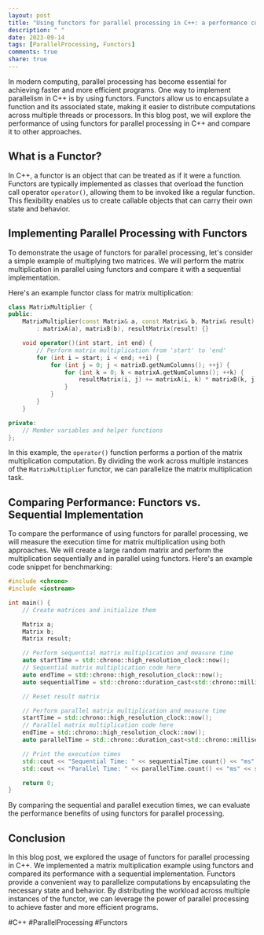```yaml
---
layout: post
title: "Using functors for parallel processing in C++: a performance comparison"
description: " "
date: 2023-09-14
tags: [ParallelProcessing, Functors]
comments: true
share: true
---
```


In modern computing, parallel processing has become essential for achieving faster and more efficient programs. One way to implement parallelism in C++ is by using functors. Functors allow us to encapsulate a function and its associated state, making it easier to distribute computations across multiple threads or processors. In this blog post, we will explore the performance of using functors for parallel processing in C++ and compare it to other approaches.

## What is a Functor?

In C++, a functor is an object that can be treated as if it were a function. Functors are typically implemented as classes that overload the function call operator `operator()`, allowing them to be invoked like a regular function. This flexibility enables us to create callable objects that can carry their own state and behavior.

## Implementing Parallel Processing with Functors

To demonstrate the usage of functors for parallel processing, let's consider a simple example of multiplying two matrices. We will perform the matrix multiplication in parallel using functors and compare it with a sequential implementation.

Here's an example functor class for matrix multiplication:

```cpp
class MatrixMultiplier {
public:
    MatrixMultiplier(const Matrix& a, const Matrix& b, Matrix& result)
        : matrixA(a), matrixB(b), resultMatrix(result) {}

    void operator()(int start, int end) {
        // Perform matrix multiplication from 'start' to 'end'
        for (int i = start; i < end; ++i) {
            for (int j = 0; j < matrixB.getNumColumns(); ++j) {
                for (int k = 0; k < matrixA.getNumColumns(); ++k) {
                    resultMatrix(i, j) += matrixA(i, k) * matrixB(k, j);
                }
            }
        }
    }

private:
    // Member variables and helper functions
};
```

In this example, the `operator()` function performs a portion of the matrix multiplication computation. By dividing the work across multiple instances of the `MatrixMultiplier` functor, we can parallelize the matrix multiplication task.

## Comparing Performance: Functors vs. Sequential Implementation

To compare the performance of using functors for parallel processing, we will measure the execution time for matrix multiplication using both approaches. We will create a large random matrix and perform the multiplication sequentially and in parallel using functors. Here's an example code snippet for benchmarking:

```cpp
#include <chrono>
#include <iostream>

int main() {
    // Create matrices and initialize them

    Matrix a;
    Matrix b;
    Matrix result;

    // Perform sequential matrix multiplication and measure time
    auto startTime = std::chrono::high_resolution_clock::now();
    // Sequential matrix multiplication code here
    auto endTime = std::chrono::high_resolution_clock::now();
    auto sequentialTime = std::chrono::duration_cast<std::chrono::milliseconds>(endTime - startTime);

    // Reset result matrix

    // Perform parallel matrix multiplication and measure time
    startTime = std::chrono::high_resolution_clock::now();
    // Parallel matrix multiplication code here
    endTime = std::chrono::high_resolution_clock::now();
    auto parallelTime = std::chrono::duration_cast<std::chrono::milliseconds>(endTime - startTime);

    // Print the execution times
    std::cout << "Sequential Time: " << sequentialTime.count() << "ms" << std::endl;
    std::cout << "Parallel Time: " << parallelTime.count() << "ms" << std::endl;

    return 0;
}
```

By comparing the sequential and parallel execution times, we can evaluate the performance benefits of using functors for parallel processing.

## Conclusion

In this blog post, we explored the usage of functors for parallel processing in C++. We implemented a matrix multiplication example using functors and compared its performance with a sequential implementation. Functors provide a convenient way to parallelize computations by encapsulating the necessary state and behavior. By distributing the workload across multiple instances of the functor, we can leverage the power of parallel processing to achieve faster and more efficient programs.

#C++ #ParallelProcessing #Functors